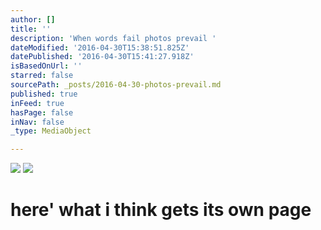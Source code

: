 ```yaml
---
author: []
title: ''
description: 'When words fail photos prevail '
dateModified: '2016-04-30T15:38:51.825Z'
datePublished: '2016-04-30T15:41:27.918Z'
isBasedOnUrl: ''
starred: false
sourcePath: _posts/2016-04-30-photos-prevail.md
published: true
inFeed: true
hasPage: false
inNav: false
_type: MediaObject

---
```

![](https://the-grid-user-content.s3-us-west-2.amazonaws.com/087a982a-1232-4118-8a0e-ed098b343e17.jpg)
![](https://the-grid-user-content.s3-us-west-2.amazonaws.com/b17602b4-363b-4b7a-86f6-25b7c09b172b.jpg)

# here' what i think gets its own page